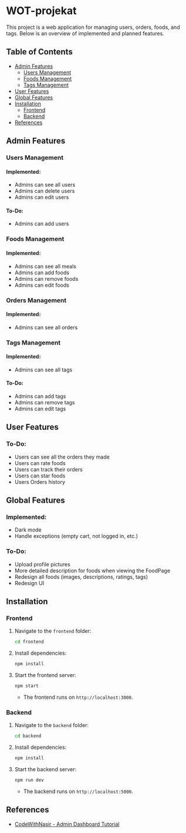 
# WOT-projekat

This project is a web application for managing users, orders, foods, and tags. Below is an overview of implemented and planned features.

## Table of Contents
- [Admin Features](#admin-features)
  - [Users Management](#admin-users-management)
  - [Foods Management](#admin-foods-management)
  - [Tags Management](#admin-tags-management)
- [User Features](#user-features)
- [Global Features](#global-features)
- [Installation](#installation)
  - [Frontend](#frontend)
  - [Backend](#backend)
- [References](#references)

## Admin Features

### Users Management
#### Implemented:
- Admins can see all users 
- Admins can delete users 
- Admins can edit users 

#### To-Do:
- Admins can add users

### Foods Management
#### Implemented:
- Admins can see all meals 
- Admins can add foods 
- Admins can remove foods 
- Admins can edit foods 

### Orders Management
#### Implemented:
- Admins can see all orders 

### Tags Management
#### Implemented:
- Admins can see all tags 

#### To-Do:
- Admins can add tags 
- Admins can remove tags 
- Admins can edit tags 

## User Features

### To-Do:
- Users can see all the orders they made 
- Users can rate foods 
- Users can track their orders
- Users can star foods
- Users Orders history 

## Global Features

### Implemented:
- Dark mode 
- Handle exceptions (empty cart, not logged in, etc.) 

### To-Do:
- Upload profile pictures 
- More detailed description for foods when viewing the FoodPage 
- Redesign all foods (images, descriptions, ratings, tags) 
- Redesign UI 

## Installation

### Frontend
1. Navigate to the `frontend` folder:
   ```bash
   cd frontend
   ```
2. Install dependencies:
   ```bash
   npm install
   ```
3. Start the frontend server:
   ```bash
   npm start
   ```
   - The frontend runs on `http://localhost:3000`.

### Backend
1. Navigate to the `backend` folder:
   ```bash
   cd backend
   ```
2. Install dependencies:
   ```bash
   npm install
   ```
3. Start the backend server:
   ```bash
   npm run dev
   ```
   - The backend runs on `http://localhost:5000`.

## References
- [CodeWithNasir - Admin Dashboard Tutorial](https://www.youtube.com/watch?v=H9Vp0G--u-Y&list=PLpaspowtqj-f9-5g2Rc1dWm1n2_nNfIl6&index=15&ab_channel=CodeWithNasir)
